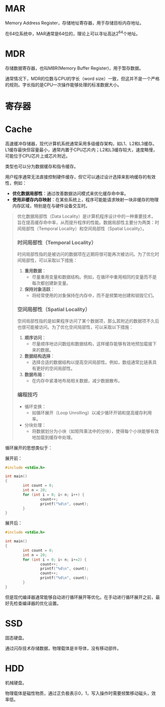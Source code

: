 # MAR

Memory Address Register，存储地址寄存器，用于存储目标内存地址。

在64位系统中，MAR通常是64位的，理论上可以寻址高达$2^{64}$个地址。

# MDR

存储数据寄存器，也叫MBR(Memory Buffer Register)，用于暂存数据。

通常情况下，MDR的位数与CPU的字长（word size）一致，但这并不是一个严格的规则。字长指的是CPU一次操作能够处理的标准数据大小。

# 寄存器



# Cache

高速缓冲存储器，现代计算机系统通常采用多级缓存架构，如L1、L2和L3缓存。L1缓存最快但容量最小，通常内置于CPU芯片内；L2和L3缓存较大，速度略慢，可能位于CPU芯片上或芯片附近。

类型也可以分为数据缓存和指令缓存。

用户程序通常无法直接控制硬件缓存，但它可以通过设计选择来影响缓存的有效性，例如：

- **优化数据局部性**：通过改善数据访问模式来优化缓存命中率。
- **使用非缓存内存映射**：在某些系统上，程序可能能请求映射一块非缓存的物理内存区域，特别是在与硬件设备交互时。

> 优化数据局部性（Data Locality）是计算机程序设计中的一种重要技术，旨在提高缓存命中率，从而提升程序的性能。数据局部性主要分为两类：时间局部性（Temporal Locality）和空间局部性（Spatial Locality）。
>
> ### 时间局部性（Temporal Locality）
>
> 时间局部性指的是被访问的数据项在近期将很可能再次被访问。为了优化时间局部性，可以采取以下措施：
>
> 1. **重用数据**：
>    - 尽量重用变量和数据结构。例如，在循环中重用相同的变量而不是每次都创建新变量。
> 2. **保持对象活跃**：
>    - 将经常使用的对象保持在内存中，而不是频繁地创建和销毁它们。
>
> ### 空间局部性（Spatial Locality）
>
> 空间局部性指的是如果程序访问了某个数据项，那么其附近的数据项不久后也很可能被访问。为了优化空间局部性，可以采取以下措施：
>
> 1. **顺序访问**：
>    - 尽量顺序地访问数组和数据结构，这样缓存能够有效地预加载接下来的数据。
> 2. **数据结构选择**：
>    - 选择合适的数据结构以提高空间局部性。例如，数组通常比链表具有更好的空间局部性。
> 3. **数据布局**：
>    - 在内存中紧凑地布局相关数据，减少数据散布。
>
> ### 编程技巧
>
> - 循环变换：
>   - 如循环展开（Loop Unrolling）以减少循环开销和提高缓存利用率。
> - 分块处理：
>   - 将数据划分为小块（如矩阵乘法中的分块），使得每个小块能够有效地加载到缓存中处理。

循环展开的思想类似于：

展开前：

```c
#include <stdio.h>

int main()
{
        int count = 0;
        int n = 20; 
        for (int i = 0; i< n; i++) {
                count++;
                printf("%d\n", count);
        }
}
```

展开后：

```c
#include <stdio.h>

int main()
{
        int count = 0;
        int n = 20; 
        for (int i = 0; i< n; i+=2) {
                count++;
                printf("%d\n", count);
                count++;
                printf("%d\n", count);
        }
}
```

但是现代编译器通常能够自动进行循环展开等优化。在手动进行循环展开之前，最好先检查编译器的优化设置。

# SSD

固态硬盘。

通过闪存技术存储数据，物理载体是半导体，没有移动部件。

# HDD

机械硬盘。

物理载体是磁性物质，通过正负极表示0，1，写入操作时需要频繁移动磁头，效率低。